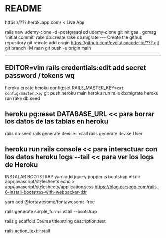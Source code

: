 # README

https://???.herokuapp.com/   < Live App

rails new udemy-clone -d=postgresql
cd udemy-clone
git init
gaa .
gcmsg 'initial commit'
rake db:create
rake db:migrate
--- Create the github repository
git remote add origin https://github.com/evolutioncode-io/???.git
git branch -M main
git push -u origin main

---
EDITOR=vim rails credentials:edit
add secret password / tokens
<ESC> wq
---
heroku create
heroku config:set RAILS_MASTER_KEY=`cat config/master.key`
git push heroku main
heroku run rails db:migrate
heroku run rake db:seed

heroku pg:reset DATABASE_URL  << para borrar los datos de las tablas en heroku
---
rails db:seed
rails generate devise:install
rails generate devise User

heroku run rails console   << para interactuar con los datos
heroku logs --tail         << para ver los logs de Heroku
---

INSTALAR BOOTSTRAP
 yarn add jquery popper.js bootstrap
 mkdir app/javascript/stylesheets
 echo > app/javascript/stylesheets/application.scss
 https://blog.corsego.com/rails-6-install-bootstrap-with-webpacker-tldr

yarn add @fortawesome/fontawesome-free

rails generate simple_form:install --bootstrap

rails g scaffold Course title:string description:text

rails action_text:install
